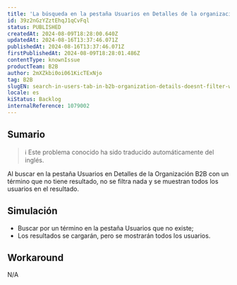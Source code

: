 ```yaml
---
title: 'La búsqueda en la pestaña Usuarios en Detalles de la organización B2B no filtra cuando no hay ningún resultado.'
id: 39z2nGzYZztEhqJ1qCvFql
status: PUBLISHED
createdAt: 2024-08-09T18:28:00.640Z
updatedAt: 2024-08-16T13:37:46.071Z
publishedAt: 2024-08-16T13:37:46.071Z
firstPublishedAt: 2024-08-09T18:28:01.486Z
contentType: knownIssue
productTeam: B2B
author: 2mXZkbi0oi061KicTExNjo
tag: B2B
slugEN: search-in-users-tab-in-b2b-organization-details-doesnt-filter-when-there-is-no-result
locale: es
kiStatus: Backlog
internalReference: 1079002
---
```


## Sumario

>ℹ️ Este problema conocido ha sido traducido automáticamente del inglés.


Al buscar en la pestaña Usuarios en Detalles de la Organización B2B con un término que no tiene resultado, no se filtra nada y se muestran todos los usuarios en el resultado.


##

## Simulación



- Buscar por un término en la pestaña Usuarios que no existe;
- Los resultados se cargarán, pero se mostrarán todos los usuarios.



## Workaround


N/A




